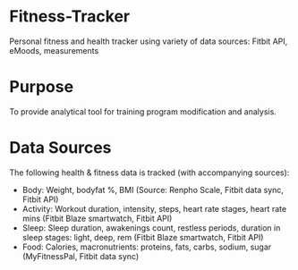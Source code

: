 # Fitness-Tracker
Personal fitness and health tracker using variety of data sources: Fitbit API, eMoods, measurements

# Purpose  
To provide analytical tool for training program modification and analysis.  

# Data Sources  
The following health & fitness data is tracked (with accompanying sources): 

- Body: Weight, bodyfat %, BMI (Source: Renpho Scale, Fitbit data sync, Fitbit API)  
- Activity: Workout duration, intensity, steps, heart rate stages, heart rate mins (Fitbit Blaze smartwatch, Fitbit API)  
- Sleep: Sleep duration, awakenings count, restless periods, duration in sleep stages: light, deep, rem (Fitbit Blaze smartwatch, Fitbit API)  
- Food: Calories, macronutrients: proteins, fats, carbs, sodium, sugar (MyFitnessPal, Fitbit data sync)  